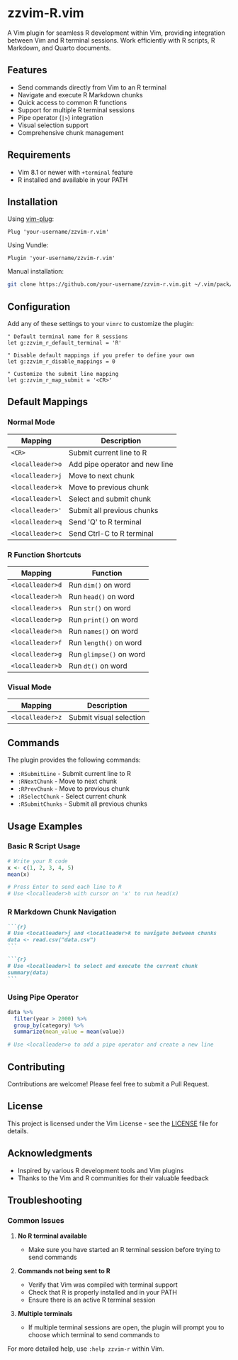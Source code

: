 # zzvim-R.vim

A Vim plugin for seamless R development within Vim, providing integration between Vim and R terminal sessions. Work efficiently with R scripts, R Markdown, and Quarto documents.

## Features

- Send commands directly from Vim to an R terminal
- Navigate and execute R Markdown chunks
- Quick access to common R functions
- Support for multiple R terminal sessions
- Pipe operator (`|>`) integration
- Visual selection support
- Comprehensive chunk management

## Requirements

- Vim 8.1 or newer with `+terminal` feature
- R installed and available in your PATH

## Installation

Using [vim-plug](https://github.com/junegunn/vim-plug):

```vim
Plug 'your-username/zzvim-r.vim'
```

Using Vundle:
```vim
Plugin 'your-username/zzvim-r.vim'
```

Manual installation:
```bash
git clone https://github.com/your-username/zzvim-r.vim.git ~/.vim/pack/plugins/start/zzvim-r.vim
```

## Configuration

Add any of these settings to your `vimrc` to customize the plugin:

```vim
" Default terminal name for R sessions
let g:zzvim_r_default_terminal = 'R'

" Disable default mappings if you prefer to define your own
let g:zzvim_r_disable_mappings = 0

" Customize the submit line mapping
let g:zzvim_r_map_submit = '<CR>'
```

## Default Mappings

### Normal Mode

| Mapping           | Description                    |
|------------------|--------------------------------|
| `<CR>`           | Submit current line to R       |
| `<localleader>o` | Add pipe operator and new line |
| `<localleader>j` | Move to next chunk             |
| `<localleader>k` | Move to previous chunk         |
| `<localleader>l` | Select and submit chunk        |
| `<localleader>'` | Submit all previous chunks     |
| `<localleader>q` | Send 'Q' to R terminal         |
| `<localleader>c` | Send Ctrl-C to R terminal      |

### R Function Shortcuts

| Mapping           | Function                       |
|------------------|--------------------------------|
| `<localleader>d` | Run `dim()` on word           |
| `<localleader>h` | Run `head()` on word          |
| `<localleader>s` | Run `str()` on word           |
| `<localleader>p` | Run `print()` on word         |
| `<localleader>n` | Run `names()` on word         |
| `<localleader>f` | Run `length()` on word        |
| `<localleader>g` | Run `glimpse()` on word       |
| `<localleader>b` | Run `dt()` on word            |

### Visual Mode

| Mapping           | Description                    |
|------------------|--------------------------------|
| `<localleader>z` | Submit visual selection        |

## Commands

The plugin provides the following commands:

- `:RSubmitLine` - Submit current line to R
- `:RNextChunk` - Move to next chunk
- `:RPrevChunk` - Move to previous chunk
- `:RSelectChunk` - Select current chunk
- `:RSubmitChunks` - Submit all previous chunks

## Usage Examples

### Basic R Script Usage

```r
# Write your R code
x <- c(1, 2, 3, 4, 5)
mean(x)

# Press Enter to send each line to R
# Use <localleader>h with cursor on 'x' to run head(x)
```

### R Markdown Chunk Navigation

````markdown
```{r}
# Use <localleader>j and <localleader>k to navigate between chunks
data <- read.csv("data.csv")
```

```{r}
# Use <localleader>l to select and execute the current chunk
summary(data)
```
````

### Using Pipe Operator

```r
data %>%
  filter(year > 2000) %>%
  group_by(category) %>%
  summarize(mean_value = mean(value))

# Use <localleader>o to add a pipe operator and create a new line
```

## Contributing

Contributions are welcome! Please feel free to submit a Pull Request.

## License

This project is licensed under the Vim License - see the [LICENSE](LICENSE) file for details.

## Acknowledgments

- Inspired by various R development tools and Vim plugins
- Thanks to the Vim and R communities for their valuable feedback

## Troubleshooting

### Common Issues

1. **No R terminal available**
   - Make sure you have started an R terminal session before trying to send commands

2. **Commands not being sent to R**
   - Verify that Vim was compiled with terminal support
   - Check that R is properly installed and in your PATH
   - Ensure there is an active R terminal session

3. **Multiple terminals**
   - If multiple terminal sessions are open, the plugin will prompt you to choose which terminal to send commands to

For more detailed help, use `:help zzvim-r` within Vim.
